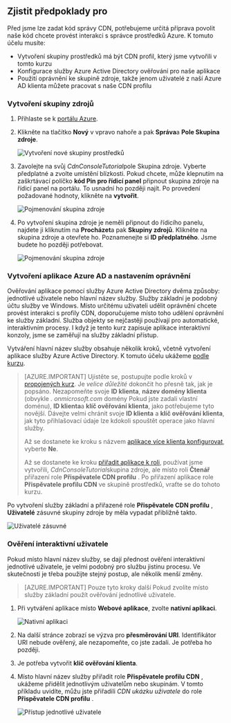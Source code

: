 ## <a name="prerequisites"></a>Zjistit předpoklady pro

Před jsme lze zadat kód správy CDN, potřebujeme určitá příprava povolit naše kód chcete provést interakci s správce prostředků Azure.  K tomuto účelu musíte:

* Vytvoření skupiny prostředků má být CDN profil, který jsme vytvořili v tomto kurzu
* Konfigurace služby Azure Active Directory ověřování pro naše aplikace
* Použití oprávnění ke skupině zdroje, takže jenom uživatelé z naší Azure AD klienta můžete pracovat s naše CDN profilu

### <a name="creating-the-resource-group"></a>Vytvoření skupiny zdrojů

1. Přihlaste se k [portálu Azure](https://portal.azure.com).

2. Klikněte na tlačítko **Nový** v vpravo nahoře a pak **Správa**a **Pole Skupina zdroje**.
    
    ![Vytvoření nové skupiny prostředků](./media/cdn-app-dev-prep/cdn-new-rg-1-include.png)

3. Zavolejte na svůj *CdnConsoleTutorial*pole Skupina zdroje.  Vyberte předplatné a zvolte umístění blízkosti.  Pokud chcete, může klepnutím na zaškrtávací políčko **kód Pin pro řídicí panel** připnout skupina zdroje na řídicí panel na portálu.  To usnadní ho později najít.  Po provedení požadované hodnoty, klikněte na **vytvořit**.

    ![Pojmenování skupina zdroje](./media/cdn-app-dev-prep/cdn-new-rg-2-include.png)

4. Po vytvoření skupina zdroje je neměli připnout do řídicího panelu, najdete ji kliknutím na **Procházet**a pak **Skupiny zdrojů**.  Klikněte na skupina zdroje a otevřete ho.  Poznamenejte si **ID předplatného**.  Jsme budete ho později potřebovat.

    ![Pojmenování skupina zdroje](./media/cdn-app-dev-prep/cdn-subscription-id-include.png)

### <a name="creating-the-azure-ad-application-and-applying-permissions"></a>Vytvoření aplikace Azure AD a nastavením oprávnění

Ověřování aplikace pomocí služby Azure Active Directory dvěma způsoby: jednotlivé uživatele nebo hlavní název služby. Služby základní je podobný účtu služby ve Windows.  Místo určitému uživateli udělit oprávnění chcete provést interakci s profily CDN, doporučujeme místo toho udělení oprávnění ke služby základní.  Služba objekty se nejčastěji používají pro automatické, interaktivním procesy.  I když je tento kurz zapisuje aplikace interaktivní konzoly, jsme se zaměřují na služby základní přístup.

Vytváření hlavní název služby obsahuje několik kroků, včetně vytvoření aplikace služby Azure Active Directory.  K tomuto účelu ukážeme [podle kurzu](../articles/resource-group-create-service-principal-portal.md).

> [AZURE.IMPORTANT] Ujistěte se, postupujte podle kroků v [propojených kurz](../articles/resource-group-create-service-principal-portal.md).  Je *velice důležité* dokončit ho přesně tak, jak je popsáno.  Nezapomeňte svoje **ID klienta**, **název domény klienta** (obvykle *. onmicrosoft.com* domény Pokud jste zadali vlastní doménu), **ID klienta**a **klíč ověřování klienta**, jako potřebujeme tyto novější.  Dávejte velmi chránit svoje **ID klienta** a **klíč ověřování klienta**, jak tyto přihlašovací údaje lze kdokoli spouštět operace jako hlavní služby. 
>   
> Až se dostanete ke kroku s názvem [aplikace více klienta konfigurovat](../articles/resource-group-create-service-principal-portal.md#configure-multi-tenant-application), vyberte **Ne**.
> 
> Až se dostanete ke kroku [přiřadit aplikace k roli](../articles/resource-group-create-service-principal-portal.md#assign-application-to-role), používat jsme vytvořili, *CdnConsoleTutorial*skupina zdroje, ale místo roli **Čtenář** přiřazení role **Přispěvatele CDN profilu** .  Po přiřazení aplikace role **Přispěvatele profilu CDN** ve skupině prostředků, vraťte se do tohoto kurzu. 

Po vytvoření služby základní a přiřazené role **Přispěvatele CDN profilu** , **Uživatelé** zásuvné skupiny zdroje by měla vypadat přibližně takto.

![Uživatelé zásuvné](./media/cdn-app-dev-prep/cdn-service-principal-include.png)


### <a name="interactive-user-authentication"></a>Ověření interaktivní uživatele

Pokud místo hlavní název služby, se dají přednost ověření interaktivní jednotlivé uživatele, je velmi podobný pro službu jistinu procesu.  Ve skutečnosti je třeba použijte stejný postup, ale několik menší změny.

> [AZURE.IMPORTANT] Pouze tyto kroky další Pokud zvolíte místo služby základní použít ověřování jednotlivé uživatele.

1. Při vytváření aplikace místo **Webové aplikace**, zvolte **nativní aplikaci**. 
    
    ![Nativní aplikaci](./media/cdn-app-dev-prep/cdn-native-application-include.png)
    
2. Na další stránce zobrazí se výzva pro **přesměrování URI**.  Identifikátor URI nebude ověřený, ale nezapomeňte, co jste zadali.  Je potřeba ho později. 

3. Je potřeba vytvořit **klíč ověřování klienta**.

4. Místo hlavní název služby přiřadit role **Přispěvatele profilu CDN** , ukážeme přidělit jednotlivým uživatelům nebo skupinám.  V tomto příkladu uvidíte, můžu jste přiřadili *CDN ukázku uživatele* do role **Přispěvatele CDN profilu** .  
    
    ![Přístup jednotlivé uživatele](./media/cdn-app-dev-prep/cdn-aad-user-include.png)


